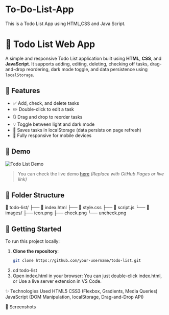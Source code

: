 # To-Do-List-App
This is a Todo List App using HTML,CSS and Java Script.

# 📝 Todo List Web App

A simple and responsive Todo List application built using **HTML**, **CSS**, and **JavaScript**. It supports adding, editing, deleting, checking off tasks, drag-and-drop reordering, dark mode toggle, and data persistence using `localStorage`.

## 🌟 Features

- ✅ Add, check, and delete tasks
- ✏️ Double-click to edit a task
- 🔃 Drag and drop to reorder tasks
- 💡 Toggle between light and dark mode
- 💾 Saves tasks in localStorage (data persists on page refresh)
- 📱 Fully responsive for mobile devices

## 🚀 Demo

![Todo List Demo](images/demo.gif)

> You can check the live demo [here](https://youtu.be/dO6SjUTF-SI?si=F7oyAHnKtTOgYw4u) *(Replace with GitHub Pages or live link)*

## 📁 Folder Structure

📁 todo-list/ ├── 📄 index.html 
               ├── 📄 style.css 
               ├── 📄 script.js 
               └── 📁 images/ 
                   ├── icon.png 
                   ├── check.png 
                   └── uncheck.png

## 🔧 Getting Started

To run this project locally:

1. **Clone the repository**:
   ```bash
   git clone https://github.com/your-username/todo-list.git
2. cd todo-list
3. Open index.html in your browser:
    You can just double-click index.html, or
    Use a live server extension in VS Code.

✨ Technologies Used
     HTML5
     CSS3 (Flexbox, Gradients, Media Queries)
     JavaScript (DOM Manipulation, localStorage, Drag-and-Drop API)

📸 Screenshots

